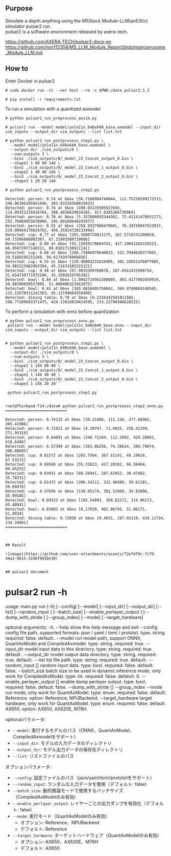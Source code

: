 
## Purpose

Simulate a depth anything using the M5Stack Module-LLM(ax630c) simulator pulsar2 run.<br>
pulsar2 is a software environment released by axera-tech.<br>

https://github.com/AXERA-TECH/pulsar2-docs-en<br>
https://github.com/nnn112358/M5_LLM_Module_Report/blob/main/anysome_Module_LLM.md<br>
## How to

Enter Docker in pulsar2

```
# sudo docker run -it --net host --rm -v $PWD:/data pulsar2:3.3
```
```
# pip install -r requirements.txt
```


To run a simulation with a quantized axmodel
```
# python pulsar2_run_preprocess_axsim.py

# pulsar2 run --model model/yolo11n_640x640_base.axmodel --input_dir sim_inputs --output_dir sim_outputs --list list.txt

# python pulsar2_run_postprosess_step1.py \
  --model model/yolo11n_640x640_base.axmodel \
  --output-dir ./sim_outputs/0 \
  --num-outputs 3 \
  --bin1 ./sim_outputs/0/_model_23_Concat_output_0.bin \
  --shape1 1 80 80 144 \
  --bin2 ./sim_outputs/0/_model_23_Concat_1_output_0.bin \
  --shape2 1 40 40 144 \
  --bin3 ./sim_outputs/0/_model_23_Concat_2_output_0.bin \
  --shape3 1 20 20 144
```

```
# python pulsar2_run_postprosess_step2.py

Detected: person: 0.74 at bbox [56.7180984740844, 112.75218599172513, 348.06386195841696, 303.03316560825033]
Detected: person: 0.74 at bbox [490.03135985927656, 114.09351218416704, 288.4036620034385, 417.0365206730969]
Detected: person: 0.70 at bbox [5.157686893344362, 72.41141470651273, 255.76884955678906, 291.09160648293977]
Detected: person: 0.55 at bbox [358.5937908478081, 70.39745047553937, 219.00944176624762, 456.35924720133494]
Detected: cup: 0.77 at bbox [265.5600729811175, 367.5716531209058, 49.73386666003307, 67.31903508739606]
Detected: cup: 0.60 at bbox [55.12659170684742, 417.19051503329223, 66.95872977140311, 89.81017130911141]
Detected: cup: 0.60 at bbox [206.73806979040023, 331.7994628377665, 39.5168295215268, 56.61743976066856]
Detected: cup: 0.55 at bbox [139.46003231610405, 301.33651476077085, 34.981523982993394, 45.21633185525121]
Detected: cup: 0.50 at bbox [87.9819399768678, 287.6912431998754, 31.014739771975286, 35.3502619795392]
Detected: bowl: 0.84 at bbox [1.0042724562208605, 403.4177083459919, 50.98300059557005, 51.009406323562075]
Detected: bowl: 0.81 at bbox [103.8810495758662, 369.9760869148585, 115.12678531241363, 45.13749664559498]
Detected: dining table: 0.70 at bbox [0.2316432501811505, 298.77209693371475, 424.13916019424505, 233.22790306628525]
```

To perform a simulation with onnx before quantization

```
# python pulsar2_run_preprocess_onnx.py
 pulsar2 run --model model/yolo11n_640x640_base.onnx --input_dir sim_inputs --output_dir sim_outputs --list list.txt


# python pulsar2_run_postprosess_step1.py \
  --model model/yolo11n_640x640_base.axmodel \
  --output-dir ./sim_outputs/0 \
  --num-outputs 3 \
  --bin1 ./sim_outputs/0/_model_23_Concat_output_0.bin \
  --shape1 1 144 80 80 \
  --bin2 ./sim_outputs/0/_model_23_Concat_1_output_0.bin \
  --shape2 1 144 40 40 \
  --bin3 ./sim_outputs/0/_model_23_Concat_2_output_0.bin \
  --shape3 1 144 20 20```

 python pulsar2_run_postprosess_step2.py 


root@Thinkpad-T14:/data# python pulsar2_run_postprosess_step2_onnx.py
===========================

Detected: person: 0.74115 at bbox [30.31488, 111.136, 377.68982, 305.41906]
Detected: person: 0.71921 at bbox [4.30747, 71.6025, 258.42159, 271.95329]
Detected: person: 0.64091 at bbox [348.71344, 112.3502, 429.20841, 419.6498]
Detected: person: 0.57399 at bbox [363.86258, 74.38624, 209.79074, 388.00895]
Detected: cup: 0.81572 at bbox [265.7564, 367.51141, 49.19618, 67.53213]
Detected: cup: 0.69568 at bbox [55.33813, 417.20182, 66.58464, 89.85252]
Detected: cup: 0.63931 at bbox [88.26941, 287.61952, 30.47482, 35.70231]
Detected: cup: 0.61472 at bbox [206.14111, 332.40309, 39.61181, 56.09976]
Detected: cup: 0.57656 at bbox [139.65174, 301.51069, 34.82096, 45.09185]
Detected: bowl: 0.84523 at bbox [103.54893, 369.82272, 114.96173, 45.48041]
Detected: bowl: 0.83803 at bbox [0.17939, 402.96795, 51.86171, 51.8919]
Detected: dining table: 0.72058 at bbox [0.4651, 297.65119, 424.11724, 234.34881]
===========================



## Result

![image](https://github.com/user-attachments/assets/72efdf9c-7c70-44a3-9615-3248f091be30)


## pulsar2 document 

```
# pulsar2 run -h
usage: main.py run [-h] [--config] [--model] [--input_dir] [--output_dir] [--list] [--random_input ]
                   [--batch_size] [--enable_perlayer_output ] [--dump_with_stride ] [--group_index] [--mode]
                   [--target_hardware]

optional arguments:
  -h, --help            show this help message and exit
  --config              config file path, supported formats: json / yaml / toml / prototxt. type: string.
                        required: false. default:.
  --model               run model path, support ONNX, QuantAxModel and CompiledAxmodel. type: string. required:
                        true.
  --input_dir           model input data in this directory. type: string. required: true. default:.
  --output_dir          model output data directory. type: string. required: true. default:.
  --list                list file path. type: string. required: true. default:.
  --random_input []     random input data. type: bool. required: false. default: false.
  --batch_size          batch size to be used in dynamic inference mode, only work for CompiledAxModel. type: int.
                        required: false. defalult: 0.
  --enable_perlayer_output []
                        enable dump perlayer output. type: bool. required: false. default: false.
  --dump_with_stride []
  --group_index
  --mode                run mode, only work for QuantAxModel. type: enum. required: false. default: Reference.
                        option: Reference, NPUBackend.
  --target_hardware     target hardware, only work for QuantAxModel. type: enum. required: false. default: AX650.
                        option: AX650, AX620E, M76H.

optionalパラメータ:
- `--model`: 実行するモデルのパス（ONNX、QuantAxModel、CompiledAxmodelをサポート）
- `--input_dir`: モデルの入力データのディレクトリ
- `--output_dir`: モデル出力データの保存先ディレクトリ
- `--list`: リストファイルのパス

オプションパラメータ:
- `--config`: 設定ファイルのパス（json/yaml/toml/prototxtをサポート）
- `--random_input`: ランダムな入力データを使用（デフォルト: false）
- `--batch_size`: 動的推論モードで使用するバッチサイズ（CompiledAxModelのみ有効）
- `--enable_perlayer_output`: レイヤーごとの出力ダンプを有効化（デフォルト: false）
- `--mode`: 実行モード（QuantAxModelのみ有効）
  - オプション: Reference、NPUBackend
  - デフォルト: Reference
- `--target_hardware`: ターゲットハードウェア（QuantAxModelのみ有効）
  - オプション: AX650、AX620E、M76H
  - デフォルト: AX650

```



